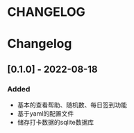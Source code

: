 # CHANGELOG

# Changelog

## [0.1.0] - 2022-08-18

### Added

- 基本的查看帮助、随机数、每日签到功能
- 基于yaml的配置文件
- 储存打卡数据的sqlite数据库


